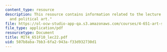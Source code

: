 ```yaml
---
content_type: resource
description: This resource contains information related to the lecture "identity politics
  and political art."
file: https://ol-ocw-studio-app-qa.s3.amazonaws.com/courses/4-651-art-since-1940-fall-2010/507b8aba7bb36fa2943af33d932730d1_MIT4_651F10_lec22.pdf
file_type: application/pdf
resourcetype: Document
title: MIT4_651F10_lec22.pdf
uid: 507b8aba-7bb3-6fa2-943a-f33d932730d1
---
```

